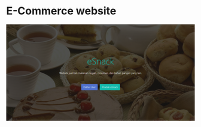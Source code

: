 # E-Commerce website
![Image of Yaktocat](https://github.com/andifila/web-eCommerce/blob/master/display.png)

